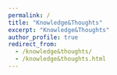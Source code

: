 ```yaml
---
permalink: /
title: "Knowledge&Thoughts"
excerpt: "Knowledge&Thoughts"
author_profile: true
redirect_from: 
  - /knowledge&thoughts/
  - /knowledge&thoughts.html
---
```

